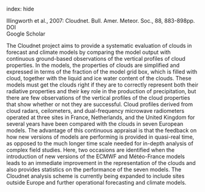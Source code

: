 index: hide

<div class="Citation">

  <div class="Citation-body">
    <div class="Citation-text">Illingworth et al., 2007: Cloudnet. <span class="Article-journal">Bull. Amer. Meteor. Soc., </span><span class="Article-volume">88, </span>883-898pp.</div>
    <div class="Citation-links">
      <div class="CitationLink" data-href="https://doi.org/10.1175%2FBAMS-88-6-883">
        <div class="CitationLink-icon CitationLink-Doi"></div>
        <div class="CitationLink-text">DOI</div>
      </div>
      <div class="CitationLink" data-href="https://scholar.google.com/scholar?q=10.1175%2FBAMS-88-6-883">
        <div class="CitationLink-icon CitationLink-Scholar"></div>
        <div class="CitationLink-text">Google Scholar</div>
      </div>
    </div>
  </div>
</div>

The Cloudnet project aims to provide a systematic evaluation of clouds in forecast and climate models by comparing the model output with continuous ground-based observations of the vertical profiles of cloud properties. In the models, the properties of clouds are simplified and expressed in terms of the fraction of the model grid box, which is filled with cloud, together with the liquid and ice water content of the clouds. These models must get the clouds right if they are to correctly represent both their radiative properties and their key role in the production of precipitation, but there are few observations of the vertical profiles of the cloud properties that show whether or not they are successful. Cloud profiles derived from cloud radars, ceilometers, and dual-frequency microwave radiometers operated at three sites in France, Netherlands, and the United Kingdom for several years have been compared with the clouds in seven European models. The advantage of this continuous appraisal is that the feedback on how new versions of models are performing is provided in quasi-real time, as opposed to the much longer time scale needed for in-depth analysis of complex field studies. Here, two occasions are identified when the introduction of new versions of the ECMWF and Météo-France models leads to an immediate improvement in the representation of the clouds and also provides statistics on the performance of the seven models. The Cloudnet analysis scheme is currently being expanded to include sites outside Europe and further operational forecasting and climate models.

<div class="Citation-copy">

</div>
